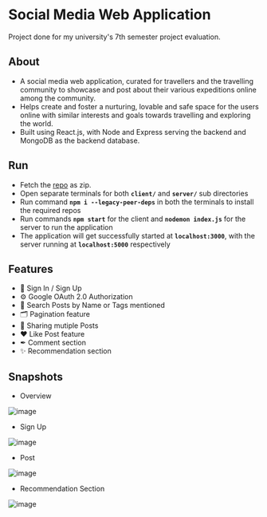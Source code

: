 # Social Media Web Application
Project done for my university's 7th semester project evaluation.

## About
 - A social media web application, curated for travellers and the travelling community to showcase and post about their various expeditions online among the community.
 - Helps create and foster a nurturing, lovable and safe space for the users online with similar interests and goals towards travelling and exploring the world.
 - Built using React.js, with Node and Express serving the backend and MongoDB as the backend database.

## Run
 - Fetch the [repo](https://github.com/kxnyshk/SocialMediaWebApp/archive/refs/heads/master.zip) as zip.
 - Open separate terminals for both **`client/`** and **`server/`** sub directories
 - Run command **`npm i --legacy-peer-deps`** in both the terminals to install the required repos
 - Run commands **`npm start`** for the client and **`nodemon index.js`** for the server to run the application
 - The application will get successfully started at **`localhost:3000`**, with the server running at **`localhost:5000`** respectively
 
 ## Features
  - 🔐 Sign In / Sign Up
  - ⚙ Google OAuth 2.0 Authorization
  - 🔎 Search Posts by Name or Tags mentioned
  - 🗂 Pagination feature
  - 💬 Sharing mutiple Posts
  - ❤ Like Post feature
  - ✒ Comment section
  - ✨ Recommendation section
  
  ## Snapshots
   - Overview
   
   ![image](https://user-images.githubusercontent.com/62258905/206669777-9315bf73-0674-4c96-8221-fbbf65678104.png)
   
   - Sign Up
   
   ![image](https://user-images.githubusercontent.com/62258905/206670115-b469bc96-27b0-4ece-b187-5c9a00d94a72.png)
   
   - Post
   
   ![image](https://user-images.githubusercontent.com/62258905/206670174-9a2a1961-a0a3-42c5-87c1-5d5f95ac2390.png)
   
   - Recommendation Section
   
   ![image](https://user-images.githubusercontent.com/62258905/206670309-b7008345-9159-451c-a14c-bba1cde83ac2.png)



